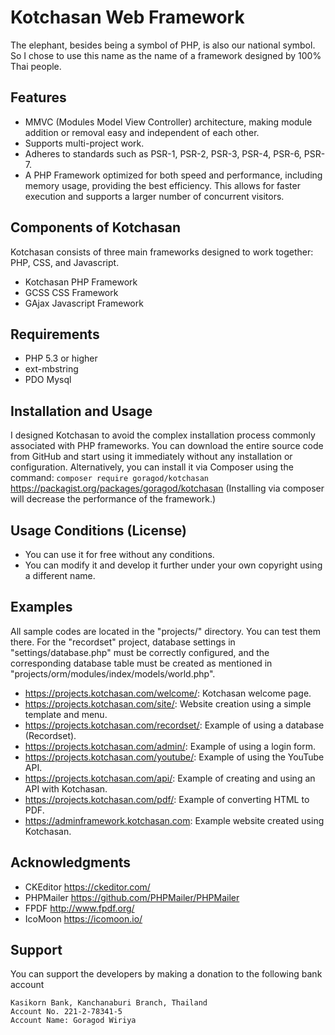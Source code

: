 # Kotchasan Web Framework
The elephant, besides being a symbol of PHP, is also our national symbol.
So I chose to use this name as the name of a framework designed by 100% Thai people.

## Features
* MMVC (Modules Model View Controller) architecture, making module addition or removal easy and independent of each other.
* Supports multi-project work.
* Adheres to standards such as PSR-1, PSR-2, PSR-3, PSR-4, PSR-6, PSR-7.
* A PHP Framework optimized for both speed and performance, including memory usage, providing the best efficiency. This allows for faster execution and supports a larger number of concurrent visitors.

## Components of Kotchasan
Kotchasan consists of three main frameworks designed to work together: PHP, CSS, and Javascript.
* Kotchasan PHP Framework
* GCSS CSS Framework
* GAjax Javascript Framework

## Requirements
* PHP 5.3 or higher
* ext-mbstring
* PDO Mysql

## Installation and Usage
I designed Kotchasan to avoid the complex installation process commonly associated with PHP frameworks. You can download the entire source code from GitHub and start using it immediately without any installation or configuration. Alternatively, you can install it via Composer using the command: ```composer require goragod/kotchasan``` https://packagist.org/packages/goragod/kotchasan (Installing via composer will decrease the performance of the framework.)

## Usage Conditions (License)
* You can use it for free without any conditions.
* You can modify it and develop it further under your own copyright using a different name.

## Examples
All sample codes are located in the "projects/" directory. You can test them there. For the "recordset" project, database settings in "settings/database.php" must be correctly configured, and the corresponding database table must be created as mentioned in "projects/orm/modules/index/models/world.php".

* https://projects.kotchasan.com/welcome/: Kotchasan welcome page.
* https://projects.kotchasan.com/site/: Website creation using a simple template and menu.
* https://projects.kotchasan.com/recordset/: Example of using a database (Recordset).
* https://projects.kotchasan.com/admin/: Example of using a login form.
* https://projects.kotchasan.com/youtube/: Example of using the YouTube API.
* https://projects.kotchasan.com/api/: Example of creating and using an API with Kotchasan.
* https://projects.kotchasan.com/pdf/: Example of converting HTML to PDF.
* https://adminframework.kotchasan.com: Example website created using Kotchasan.

## Acknowledgments
* CKEditor https://ckeditor.com/
* PHPMailer https://github.com/PHPMailer/PHPMailer
* FPDF http://www.fpdf.org/
* IcoMoon https://icomoon.io/

## Support
You can support the developers by making a donation to the following bank account
```
Kasikorn Bank, Kanchanaburi Branch, Thailand
Account No. 221-2-78341-5
Account Name: Goragod Wiriya

```